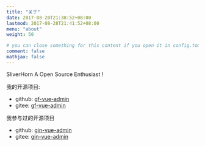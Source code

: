 ```yaml
---
title: "关于"
date: 2017-08-20T21:38:52+08:00
lastmod: 2017-08-28T21:41:52+08:00
menu: "about"
weight: 50

# you can close something for this content if you open it in config.toml.
comment: false
mathjax: false
---
```


SliverHorn A Open Source Enthusiast !

我的开源项目:

- github: [gf-vue-admin](https://github.com/flipped-aurora/gf-vue-admin)
- gitee: [gf-vue-admin](https://gitee.com/flipped-aurora/gf-vue-admin)

我参与过的开源项目

- github: [gin-vue-admin](https://github.com/flipped-aurora/gin-vue-admin)
- gitee: [gin-vue-admin](https://gitee.com/flipped-aurora/gin-vue-admin)